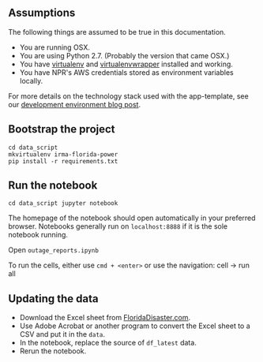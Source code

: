 Assumptions
-----------

The following things are assumed to be true in this documentation.

* You are running OSX.
* You are using Python 2.7. (Probably the version that came OSX.)
* You have [virtualenv](https://pypi.python.org/pypi/virtualenv) and [virtualenvwrapper](https://pypi.python.org/pypi/virtualenvwrapper) installed and working.
* You have NPR's AWS credentials stored as environment variables locally.

For more details on the technology stack used with the app-template, see our [development environment blog post](http://blog.apps.npr.org/2013/06/06/how-to-setup-a-developers-environment.html).


Bootstrap the project
---------------------

```
cd data_script
mkvirtualenv irma-florida-power
pip install -r requirements.txt
```

Run the notebook
---------------

`
cd data_script
jupyter notebook
`

The homepage of the notebook should open automatically in your preferred browser. Notebooks generally run on `localhost:8888` if it is the sole notebook running.

Open `outage_reports.ipynb`

To run the cells, either use `cmd + <enter>` or use the navigation: cell -> run all

Updating the data
---------------

- Download the Excel sheet from [FloridaDisaster.com](http://www.floridadisaster.org/info/outage_reports/latest.pdf).
- Use Adobe Acrobat or another program to convert the Excel sheet to a CSV and put it in the `data`.
- In the notebook, replace the source of `df_latest` data.
- Rerun the notebook.
